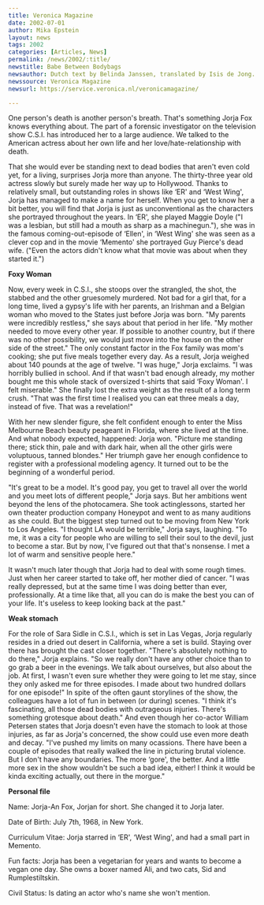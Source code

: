 ```yaml
---
title: Veronica Magazine
date: 2002-07-01
author: Mika Epstein
layout: news
tags: 2002
categories: [Articles, News]
permalink: /news/2002/:title/
newstitle: Babe Between Bodybags  
newsauthor: Dutch text by Belinda Janssen, translated by Isis de Jong.  
newssource: Veronica Magazine  
newsurl: https://service.veronica.nl/veronicamagazine/  

---
```


One person's death is another person's breath. That's something Jorja Fox knows everything about. The part of a forensic investigator on the television show C.S.I. has introduced her to a large audience. We talked to the American actress about her own life and her love/hate-relationship with death.

That she would ever be standing next to dead bodies that aren't even cold yet, for a living, surprises Jorja more than anyone. The thirty-three year old actress slowly but surely made her way up to Hollywood. Thanks to relatively small, but outstanding roles in shows like &#8216;ER' and &#8216;West Wing', Jorja has managed to make a name for herself. When you get to know her a bit better, you will find that Jorja is just as unconventional as the characters she portrayed throughout the years. In &#8216;ER', she played Maggie Doyle ("I was a lesbian, but still had a mouth as sharp as a machinegun."), she was in the famous coming-out-episode of &#8216;Ellen', in &#8216;West Wing' she was seen as a clever cop and in the movie &#8216;Memento' she portrayed Guy Pierce's dead wife. ("Even the actors didn't know what that movie was about when they started it.")

**Foxy Woman**

Now, every week in C.S.I., she stoops over the strangled, the shot, the stabbed and the other gruesomely murdered. Not bad for a girl that, for a long time, lived a gypsy's life with her parents, an Irishman and a Belgian woman who moved to the States just before Jorja was born. "My parents were incredibly restless," she says about that period in her life. "My mother needed to move every other year. If possible to another country, but if there was no other possibility, we would just move into the house on the other side of the street." The only constant factor in the Fox family was mom's cooking; she put five meals together every day. As a result, Jorja weighed about 140 pounds at the age of twelve. "I was huge," Jorja exclaims. "I was horribly bullied in school. And if that wasn't bad enough already, my mother bought me this whole stack of oversized t-shirts that said &#8216;Foxy Woman'. I felt miserable." She finally lost the extra weight as the result of a long term crush. "That was the first time I realised you can eat three meals a day, instead of five. That was a revelation!"

With her new slender figure, she felt confident enough to enter the Miss Melbourne Beach beauty peageant in Florida, where she lived at the time. And what nobody expected, happened: Jorja won. "Picture me standing there; stick thin, pale and with dark hair, when all the other girls were voluptuous, tanned blondes." Her triumph gave her enough confidence to register with a professional modeling agency. It turned out to be the beginning of a wonderful period.

"It's great to be a model. It's good pay, you get to travel all over the world and you meet lots of different people," Jorja says. But her ambitions went beyond the lens of the photocamera. She took actinglessons, started her own theater production company Honeypot and went to as many auditions as she could. But the biggest step turned out to be moving from New York to Los Angeles. "I thought LA would be terrible," Jorja says, laughing. "To me, it was a city for people who are willing to sell their soul to the devil, just to become a star. But by now, I've figured out that that's nonsense. I met a lot of warm and sensitive people here."

It wasn't much later though that Jorja had to deal with some rough times. Just when her career started to take off, her mother died of cancer. "I was really depressed, but at the same time I was doing better than ever, professionally. At a time like that, all you can do is make the best you can of your life. It's useless to keep looking back at the past."

**Weak stomach**

For the role of Sara Sidle in C.S.I., which is set in Las Vegas, Jorja regularly resides in a dried out desert in California, where a set is build. Staying over there has brought the cast closer together. "There's absolutely nothing to do there," Jorja explains. "So we really don't have any other choice than to go grab a beer in the evenings. We talk about ourselves, but also about the job. At first, I wasn't even sure whether they were going to let me stay, since they only asked me for three episodes. I made about two hundred dollars for one episode!" In spite of the often gaunt storylines of the show, the colleagues have a lot of fun in between (or during) scenes. "I think it's fascinating, all those dead bodies with outrageous injuries. There's something grotesque about death." And even though her co-actor William Petersen states that Jorja doesn't even have the stomach to look at those injuries, as far as Jorja's concerned, the show could use even more death and decay. "I've pushed my limits on many ocassions. There have been a couple of episodes that really walked the line in picturing brutal violence. But I don't have any boundaries. The more &#8216;gore', the better. And a little more sex in the show wouldn't be such a bad idea, either! I think it would be kinda exciting actually, out there in the morgue."

**Personal file**  
  
Name: Jorja-An Fox, Jorjan for short. She changed it to Jorja later.  
  
Date of Birth: July 7th, 1968, in New York.  
  
Curriculum Vitae: Jorja starred in &#8216;ER', &#8216;West Wing', and had a small part in Memento.  
  
Fun facts: Jorja has been a vegetarian for years and wants to become a vegan one day. She owns a boxer named Ali, and two cats, Sid and Rumplestiltskin.  
  
Civil Status: Is dating an actor who's name she won't mention.

